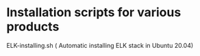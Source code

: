# Installation scripts for various products
ELK-installing.sh ( Automatic installing ELK stack in Ubuntu 20.04)
